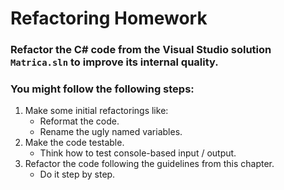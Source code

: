 # Refactoring Homework

### Refactor the C# code from the Visual Studio solution `Matrica.sln` to improve its internal quality.
### You might follow the following steps:

1.	Make some initial refactorings like:
	*	Reformat the code.
	*	Rename the ugly named variables.
1.	Make the code testable.
	*	Think how to test console-based input / output.
1.	Refactor the code following the guidelines from this chapter.
	*	Do it step by step.
